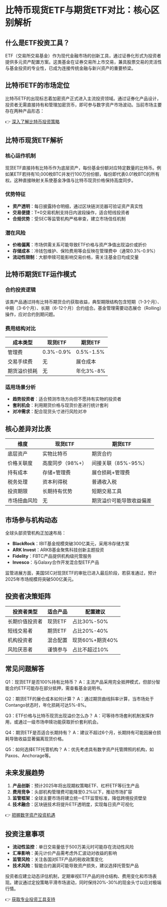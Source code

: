 # 比特币现货ETF与期货ETF对比：核心区别解析

## 什么是ETF投资工具？

ETF（交易所交易基金）作为现代金融市场的创新工具，通过证券化形式为投资者提供多元资产配置方案。这类基金在证券交易所上市交易，兼具股票交易的灵活性与基金投资的专业性，已成为连接传统金融与新兴资产的重要桥梁。

## 比特币ETF的市场定位

比特币ETF的出现标志着加密资产正式进入主流投资领域。通过证券化产品设计，投资者无需直接持有和管理加密货币，即可参与数字资产市场波动。当前市场主要存在两种产品形态：

👉 [深入了解比特币投资策略](https://bit.ly/okx_welcome)

## 比特币现货ETF解析

### 核心运作机制
现货ETF直接持有比特币作为底层资产，每份基金份额对应特定数量的比特币。例如某ETF若持有10,000枚BTC并发行100万份份额，每份即代表0.01枚BTC的所有权。这种直接映射关系使基金净值与比特币现货价格保持高度同步。

### 优势特征
- **资产透明**：每日披露持仓明细，通过区块链浏览器可验证资产真实性
- **交易便捷**：T+0交易机制支持日内波段操作，适合短线投资者
- **合规优势**：受SEC等监管机构严格审查，建立市场信任机制

### 潜在风险
- **价格偏离**：市场供需关系可能导致ETF价格与资产净值出现溢价或折价
- **存储成本**：冷钱包维护、保险费用等会反映在管理费中（通常0.3%-0.9%）
- **流动性限制**：大额申赎可能影响交易价格，需关注基金日均成交量

## 比特币期货ETF运作模式

### 合约投资逻辑
该类产品通过持有比特币期货合约获取收益，典型期限结构包含短期（1-3个月）、中期（3-6个月）、长期（6-12个月）合约组合。基金管理需要动态展仓（Rolling）操作，应对合约到期问题。

### 费用结构对比
| 成本类型       | 现货ETF   | 期货ETF   |
|----------------|-----------|-----------|
| 管理费         | 0.3%-0.9% | 0.5%-1.5% |
| 交易手续费     | 无        | 展仓成本  |
| 期货溢价损耗   | 无        | 年化3%-8% |

### 适用场景分析
- **趋势投资者**：适合预测市场方向但不愿持有实物的投资者
- **套利机会**：利用期货价格与现货价差进行统计套利
- **对冲需求**：配合现货头寸进行风险对冲

## 核心差异对比表

| 维度            | 现货ETF                 | 期货ETF                 |
|-----------------|-------------------------|-------------------------|
| 底层资产        | 实物比特币              | 期货合约                |
| 价格关联度      | 高度同步（98%+）        | 间接关联（85%-95%）     |
| 持有成本        | 存储+管理费             | 展仓损耗+管理费         |
| 税务处理        | 资本利得税              | 普通收入税              |
| 投资期限        | 长期持有优势            | 短期交易工具            |
| 市场扭曲风险    | 无                      | 期货溢价可能导致收益偏差|

## 市场参与机构动态

全球头部资管机构正加速布局：
- **BlackRock**：IBIT基金规模突破300亿美元，采用冷存储方案
- **ARK Invest**：ARKB基金聚焦科技创新主题投资
- **Fidelity**：FBTC产品提供机构级托管服务
- **Invesco**：与Galaxy合作开发混合型ETF产品

监管进展方面，美国SEC对现货ETF的审批已进入最后阶段，若获准通过，预计2025年市场规模将突破500亿美元。

## 投资者决策矩阵

| 投资者类型     | 适合产品   | 配置建议                |
|----------------|------------|-------------------------|
| 长期价值投资者 | 现货ETF    | 占比30%-50%             |
| 短线交易者     | 期货ETF    | 占比20%-40%             |
| 机构投资者     | 混合配置   | 现货60%+期货40%         |
| 风险厌恶者     | 谨慎参与   | 占比不超过10%           |

## 常见问题解答

Q1：现货ETF是否100%持有比特币？
A：主流产品采用完全抵押模式，但部分智能合约ETF可能存在部分抵押，需查看基金说明书。

Q2：期货ETF的展仓成本如何计算？
A：通过期货曲线斜率计算，当市场处于Contango状态时，年化损耗可达5%-8%。

Q3：ETF价格与比特币现货出现溢价怎么办？
A：可等待市场套利机制发挥作用，或通过一级市场申赎功能获取折价套利机会。

Q4：期货ETF是否适合长期持有？
A：建议不超过6个月，长期持有可能因展仓损耗导致收益显著偏离现货价格。

Q5：如何选择ETF托管机构？
A：优先考虑具有数字资产托管牌照的机构，如Paxos、Anchorage等。

## 未来发展趋势

1. **产品创新**：预计2025年将出现期权策略ETF、杠杆ETF等衍生产品
2. **费用竞争**：头部机构管理费可能降至0.2%以下，推动市场扩容
3. **监管框架**：全球主要市场将建立统一ETF监管标准，降低跨境投资壁垒
4. **技术融合**：区块链技术将提升ETF透明度，实现每日资产可视化

👉 [把握数字资产投资机遇](https://bit.ly/okx_welcome)

## 投资注意事项

- **流动性监控**：单日交易量低于500万美元时可能存在流动性风险
- **汇率影响**：美元计价产品需考虑外汇波动对收益的影响
- **监管风险**：关注各国对ETF产品的税收政策变化
- **技术风险**：智能合约漏洞可能导致资产损失，建议选择托管型产品

投资者应建立动态评估机制，定期审视ETF产品的持仓结构、费用变化和市场表现。建议通过定投策略平滑市场波动，同时保持20%-30%的现金头寸以应对极端行情。

👉 [获取专业投资工具支持](https://bit.ly/okx_welcome)